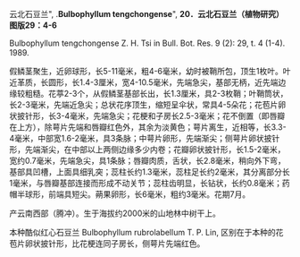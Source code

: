 云北石豆兰",
.**Bulbophyllum tengchongense**",
**20．云北石豆兰（植物研究）图版29：4-6**

Bulbophyllum tengchongense Z. H. Tsi in Bull. Bot. Res. 9 (2): 29, t. 4 (1-4). 1989.

假鳞茎聚生，近卵球形，长5-11毫米，粗4-6毫米，幼时被鞘所包，顶生1枚叶。叶近革质，长圆形，长1.4-3厘米，宽4-10.5毫米，先端急尖，基部无柄，近先端边缘较粗糙。花葶2-3个，从假鳞茎基部长出，长1.3厘米，具2-3枚鞘；叶鞘筒状，长2-3毫米，先端近急尖；总状花序顶生，缩短呈伞状，常具4-5朵花；花苞片卵状披针形，长3-4毫米，先端急尖；花梗和子房长2.5-3毫米；花不倒置（即唇瓣在上方），除萼片先端和唇瓣红色外，其余为淡黄色；萼片离生，近相等，长3.3-4毫米，中部宽1.6-2毫米，具3条脉；中萼片卵形，先端渐尖；侧萼片卵状披针形，先端渐尖，在中部以上两侧边缘多少内卷；花瓣卵状披针形，长1.5-2毫米，宽约0.7毫米，先端急尖，具1条脉；唇瓣肉质，舌状，长2.8毫米，稍向外下弯，基部具凹槽，上面具细乳突；蕊柱长约1.3毫米，蕊柱足长约2毫米，其分离部分长1毫米，与唇瓣基部连接而形成不动关节；蕊柱齿明显，长钻状，长约0.8毫米；药帽半球形，前端具短尖。蒴果卵形，长6毫米，粗约3毫米。花期7月。

产云南西部（腾冲）。生于海拔约2000米的山地林中树干上。

本种酷似红心石豆兰 Bulbophyllum rubrolabellum T. P. Lin, 区别在于本种的花苞片卵状披针形，比花梗连同子房长，侧萼片先端红色。
